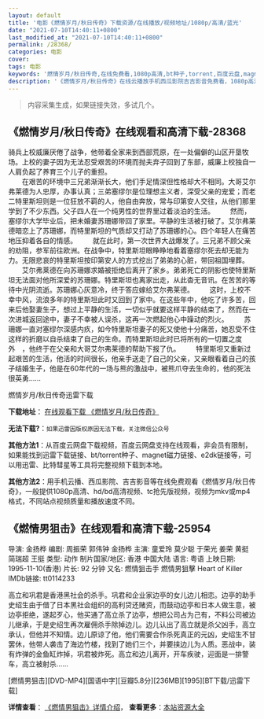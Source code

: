 ```yaml
---
layout: default
title: '电影《燃情岁月/秋日传奇》下载资源/在线播放/视频地址/1080p/高清/蓝光'
date: "2021-07-10T14:40:11+0800"
last_modified_at: "2021-07-10T14:40:11+0800"
permalink: /28368/
categories: 电影
cover:
tags: 电影
keywords: '燃情岁月/秋日传奇,在线免费看,1080p高清,bt种子,torrent,百度云盘,magnet,磁力链,迅雷下载资源'
description: '《燃情岁月/秋日传奇》在线云播放手机西瓜影院吉吉影音免费看，1080p高清bd/hd未删减完整版和tc抢先枪版，mkv/mp4格式，附带bt/torrent种子、magnet/磁力链、百度云盘、网盘资源迅雷下载链接'
---
```


>内容采集生成，如果链接失效，多试几个。


## 《燃情岁月/秋日传奇》在线观看和高清下载-28368

骑兵上校威廉厌倦了战争，他带着全家来到西部荒原，在一处偏僻的山区开垦牧场。上校的妻子因为无法忍受艰苦的环境而抛夫弃子回到了东部，威廉上校独自一人肩负起了养育三个儿子的重担。<br />　　在艰苦的环境中三兄弟渐渐长大，他们手足情深但性格却大不相同。大哥艾尔弗莱德为人忠厚，办事认真；三弟塞缪尔是位理想主义者，深受父亲的宠爱；而老二特里斯坦则是一位狂放不羁的人，他自由奔放，常与印第安人交往，从他们那里学到了不少东西。父子四人在一个纯男性的世界里过着淡泊的生活。 　　然而，塞缪尔大学毕业后，把未婚妻苏珊娜带回了家里。平静的生活被打破了。艾尔弗莱德暗恋上了苏珊娜，而特里斯坦的气质却又打动了苏珊娜的心。四个年轻人在痛苦地压抑着各自的情感。 　　就在此时，第一次世界大战爆发了。三兄弟不顾父亲的劝阻，参军前往欧洲。在战争中，特里斯坦眼睁睁地看着塞缪尔死去却无能为力。无限悲哀的特里斯坦按印第安人的方式挖出了弟弟的心脏，带回祖国埋葬。 　　艾尔弗莱德在向苏珊娜求婚被拒绝后离开了家乡。弟弟死亡的阴影也使特里斯坦无法面对他所深爱的苏珊娜。特里斯坦也离家出走，从此杳无音讯。在苦苦的等待中光阴流逝。苏珊娜心灰意冷，终于答应嫁给艾尔弗莱德。 　　这时，上校不幸中风，流浪多年的特里斯坦此时又回到了家中。在这些年中，他吃了许多苦，回来后他娶妻生子，想过上平静的生活，一切似乎就要这样平静的结束了，然而在一次进城返回途中，妻子不幸被人误杀，这再一次燃起他心中躁动的烈火。 　　苏珊娜一直对塞缪尔深感内疚，如今特里斯坦妻子的死又使他十分痛苦，她忍受不住这样的折磨以自杀结束了自己的生命。而特里斯坦此时已将所有的一切置之度外　，他终于在父亲和大哥艾尔弗莱德的帮助下报了仇。 　　特里斯坦又重新过起艰苦的生活，他活的时间很长，他亲手送走了自己的父亲，又亲眼看着自己的孩子结婚生子，他是在60年代的一场与熊的激战中，被熊爪夺去生命的，他的死法很英勇&hellip;…


燃情岁月/秋日传奇迅雷下载

**下载地址**： [在线观看下载 《燃情岁月/秋日传奇》](https://www.993dy.com//vod-detail-id-20132.html) 


**无法下载?**：`如果迅雷因版权原因无法下载，关注微信公众号 `

**其他方法1**：从百度云网盘下载视频，百度云网盘支持在线观看，非会员有限制，如果能找到迅雷下载链接、bt/torrent种子、magnet磁力链接、e2dk链接等，可以用迅雷、比特彗星等工具将完整视频下载到本地。

**其他方法2**：用手机云播、西瓜影院、吉吉影音等在线免费观看《燃情岁月/秋日传奇》，一般提供1080p高清、hd/bd高清视频、tc抢先版视频，视频为mkv或mp4格式，不同站点视频质量和播放速度不同。


## 《燃情男狙击》在线观看和高清下载-25954

导演: 金扬桦 编剧: 周振荣 郭伟钟 金扬桦 主演: 童爱玲 莫少聪 于荣光 姜荣 黄挺 简瑞超 王挺 类型: 动作 制片国家/地区: 香港 中国大陆 语言: 粤语 上映日期: 1995-11-10(香港) 片长: 92 分钟 又名: 燃情狙击手 燃情男狙擊 Heart of Killer IMDb链接: tt0114233

高立和巩君是香港黑社会的杀手。巩君和企业家边亭的女儿边儿相恋。边亭的助手史绍生由于借了日本黑社会组织的高利贷还赌资，而鼓动边亭和日本人做生意，被边亭拒绝，遂起歹心，他买通了高立杀了边亭，想把公司占为己有，不料公司被边儿继承，于是史绍生再次雇佣杀手除掉边儿。边儿认出了高立就是杀父凶手，高立承认，但他并不知情。边儿原谅了他，他们需要合作杀死真正的元凶，史绍生不甘罢休，他带人袭击了海边竹楼，找到了她们三个，并要挟边儿为人质。恶战中，装有炸弹的金鱼缸炸掉，巩君被炸死。高立和边儿离开，开车疾驶，迎面是一排警车，高立被射杀……


[燃情男狙击][DVD-MP4][国语中字][豆瓣5.8分][236MB][1995][BT下载/迅雷下载]

**详情查看**： [《燃情男狙击》详情介绍](/movie/25954/)， **查看更多**：[本站资源大全](/movie/t/all/)


